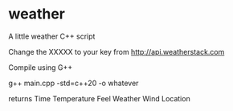 # weather
A little weather C++ script

Change the XXXXX to your key from http://api.weatherstack.com

Compile using G++

g++ main.cpp -std=c++20 -o whatever 

returns 
Time
Temperature
Feel
Weather
Wind
Location
